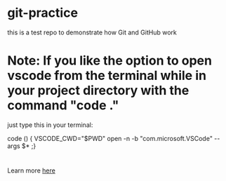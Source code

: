 # git-practice
this is a test repo to demonstrate how Git and GitHub work


# Note: If you like the option to open vscode from the terminal while in your project directory with the command "code ."
just type this in your terminal:

code () { VSCODE_CWD="$PWD" open -n -b "com.microsoft.VSCode" --args $* ;}
#

Learn more [here](https://stackoverflow.com/questions/30065227/run-open-vscode-from-mac-terminal/36882426#36882426)

